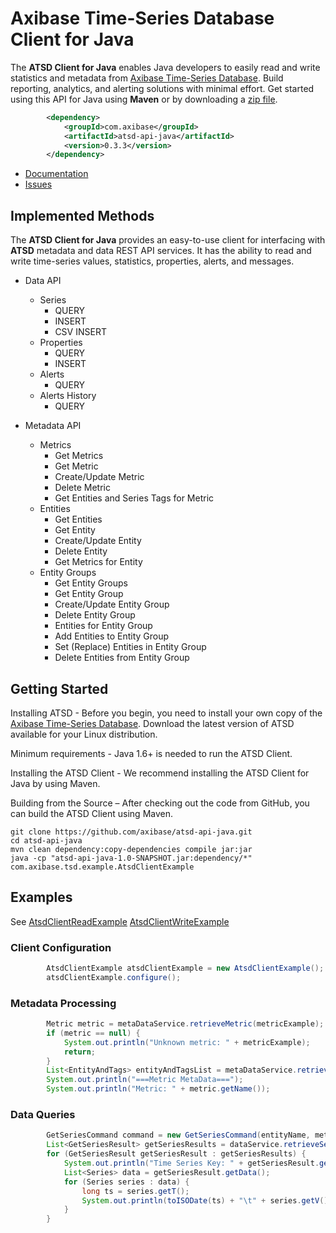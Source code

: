 # Axibase Time-Series Database Client for Java

The **ATSD Client for Java** enables Java developers to easily read and write statistics and metadata from
[Axibase Time-Series Database][atsd]. Build reporting, analytics, and alerting solutions with minimal effort.
Get started using this API for Java using **Maven** or by downloading a [zip file][atsd-zip].

```xml
        <dependency>
            <groupId>com.axibase</groupId>
            <artifactId>atsd-api-java</artifactId>
            <version>0.3.3</version>
        </dependency>
```

* [Documentation][atsd-api]
* [Issues][atsd-issues]

## Implemented Methods

The **ATSD Client for Java** provides an easy-to-use client for interfacing with **ATSD** metadata and data REST API services.
It has the ability to read and write time-series values, statistics, properties, alerts, and messages.

- Data API
    - Series
        - QUERY
        - INSERT
        - CSV INSERT
    - Properties
        - QUERY
        - INSERT
    - Alerts
        - QUERY
    - Alerts History
        - QUERY

- Metadata API
    - Metrics
        - Get Metrics
        - Get Metric
        - Create/Update Metric
        - Delete Metric
        - Get Entities and Series Tags for Metric
    - Entities
        - Get Entities
        - Get Entity
        - Create/Update Entity
        - Delete Entity
        - Get Metrics for Entity
    - Entity Groups
        - Get Entity Groups
        - Get Entity Group
        - Create/Update Entity Group
        - Delete Entity Group
        - Entities for Entity Group
        - Add Entities to Entity Group
        - Set (Replace) Entities in Entity Group
        - Delete Entities from Entity Group


## Getting Started
Installing ATSD - Before you begin, you need to install your own copy of the [Axibase Time-Series Database][atsd].
Download the latest version of ATSD available for your Linux distribution.

Minimum requirements - Java 1.6+ is needed to run the ATSD Client.

Installing the ATSD Client - We recommend installing the ATSD Client for Java by using Maven.

Building from the Source – After checking out the code from GitHub, you can build the ATSD Client using Maven.

```
git clone https://github.com/axibase/atsd-api-java.git
cd atsd-api-java
mvn clean dependency:copy-dependencies compile jar:jar
java -cp "atsd-api-java-1.0-SNAPSHOT.jar:dependency/*" com.axibase.tsd.example.AtsdClientExample
```

## Examples

See [AtsdClientReadExample][atsd-read-example] [AtsdClientWriteExample][atsd-write-example]

### Client Configuration
```java
        AtsdClientExample atsdClientExample = new AtsdClientExample();
        atsdClientExample.configure();
```

### Metadata Processing
```java
        Metric metric = metaDataService.retrieveMetric(metricExample);
        if (metric == null) {
            System.out.println("Unknown metric: " + metricExample);
            return;
        }
        List<EntityAndTags> entityAndTagsList = metaDataService.retrieveEntityAndTags(metric.getName(), null);
        System.out.println("===Metric MetaData===");
        System.out.println("Metric: " + metric.getName());
```

### Data Queries
```java
        GetSeriesCommand command = new GetSeriesCommand(entityName, metric.getName(), tags);
        List<GetSeriesResult> getSeriesResults = dataService.retrieveSeries(new Interval(1, IntervalUnit.MINUTE), 10, command);
        for (GetSeriesResult getSeriesResult : getSeriesResults) {
            System.out.println("Time Series Key: " + getSeriesResult.getTimeSeriesKey());
            List<Series> data = getSeriesResult.getData();
            for (Series series : data) {
                long ts = series.getT();
                System.out.println(toISODate(ts) + "\t" + series.getV());
            }
        }
```


[atsd]:https://axibase.com/products/axibase-time-series-database/
[atsd-api]:https://axibase.com/products/axibase-time-series-database/reading-data/java/
[atsd-zip]:https://github.com/axibase/atsd-api-java/releases/download/0.3.3/atsd-api-java-0.3.3-bin.zip
[atsd-issues]:https://www.axibase.com/support.htm
[atsd-read-example]:https://github.com/axibase/atsd-api-java/blob/master/src/main/java/com/axibase/tsd/example/AtsdClientReadExample.java
[atsd-write-example]:https://github.com/axibase/atsd-api-java/blob/master/src/main/java/com/axibase/tsd/example/AtsdClientWriteExample.java